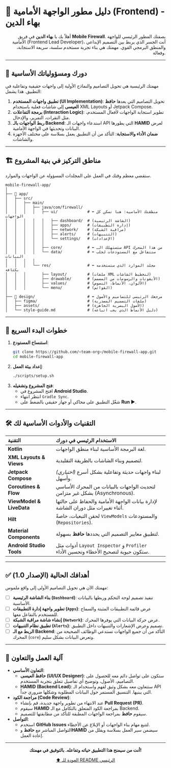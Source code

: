 # 📱 دليل مطور الواجهة الأمامية (Frontend) - بهاء الدين

<div align="right">

أهلاً بك يا **بهاء الدين** في فريق **Mobile Firewall**. بصفتك المطور الرئيسي للواجهة الأمامية (Frontend Lead Developer)، أنت الجسر الذي يربط بين التصميم الإبداعي والمنطق البرمجي القوي. مهمتك هي بناء تجربة مستخدم سلسة، سريعة الاستجابة، وفعالة.

</div>

---

## 🎯 دورك ومسؤولياتك الأساسية

مهمتك الرئيسية هي تحويل التصاميم والنماذج الأولية إلى واجهات حقيقية وتفاعلية في التطبيق. هذا يشمل:

1.  **تطبيق واجهات المستخدم (UI Implementation)**: تحويل التصاميم التي يعدها **حافظ العيسى** إلى شاشات فعلية باستخدام XML Layouts أو Jetpack Compose.
2.  **برمجة التفاعلات (Interaction Logic)**: تطوير استجابة الواجهات لأفعال المستخدم، مثل النقرات، التمرير، والإدخال.
3.  **ربط الواجهات بالـ Backend**: استدعاء واجهات الـ API التي يطورها **HAMID** لعرض البيانات وتحديثها في الواجهة الأمامية.
4.  **ضمان الأداء والاستجابة**: التأكد من أن التطبيق يعمل بسلاسة على مختلف الأجهزة والشاشات.

---

## 🏗️ مناطق التركيز في بنية المشروع

ستقضي معظم وقتك في العمل على المجلدات المسؤولة عن الواجهات والموارد.

```
mobile-firewall-app/
│
├── 📱 app/
│   ├── src/
│   │   ├── main/
│   │   │   ├── java/com/firewall/
│   │   │   │   ├── ui/             # ⬅️ منطقتك الأساسية: هنا تسكن كل الواجهات
│   │   │   │   │   ├── dashboard/  # (الشاشة الرئيسية)
│   │   │   │   │   ├── apps/       # (إدارة التطبيقات)
│   │   │   │   │   ├── network/    # (مراقبة الشبكة)
│   │   │   │   │   ├── alerts/     # (التنبيهات)
│   │   │   │   │   └── settings/   # (الإعدادات)
│   │   │   │   │
│   │   │   │   ├── core/           # ⬅️ ستستهلك الـ API من هذا المحرك
│   │   │   │   └── data/           # ⬅️ ستتفاعل مع المستودعات لجلب البيانات
│   │   │   │
│   │   │   └── res/                # ⬅️ مجلد الموارد الذي ستستخدمه بكثافة
│   │   │       ├── layout/         # (ملفات XML لتخطيط الشاشات)
│   │   │       ├── drawable/       # (الأيقونات والرسومات من المصمم)
│   │   │       ├── values/         # (الألوان، الأنماط، النصوص)
│   │   │       └── menu/           # (القوائم)
│
├── 🎨 design/                       # ⬅️ مرجعك الرئيسي للتصاميم والأصول
│   ├── figma/                      # (ملفات التصميم المصدرية)
│   ├── assets/                     # (الأصول البصرية الجاهزة)
│   └── style-guide.md              # (دليل الأنماط الذي يجب اتباعه)
```

---

## 🚀 خطوات البدء السريع

1.  **استنساخ المستودع**:
    ```bash
    git clone https://github.com/<team-org>/mobile-firewall-app.git
    cd mobile-firewall-app
    ```
2.  **إعداد بيئة العمل**:
    ```bash
    ./scripts/setup.sh
    ```
3.  **فتح المشروع وتشغيله**:
    -   افتح المشروع في **Android Studio**.
    -   انتظر انتهاء `Gradle Sync`.
    -   شغّل التطبيق على محاكي أو جهاز حقيقي بالضغط على **Run ▶️**.

---

## 🛠️ التقنيات والأدوات الأساسية لك

| التقنية | الاستخدام الرئيسي في دورك |
| :--- | :--- |
| **Kotlin** | لغة البرمجة الأساسية لبناء منطق الواجهات. |
| **XML Layouts & Views** | لتصميم وبناء الشاشات بالطريقة التقليدية. |
| **Jetpack Compose** | *(اختياري)* لبناء واجهات حديثة وتفاعلية بشكل أسرع وأسهل. |
| **Coroutines & Flow** | لتحديث الواجهات بالبيانات من المحرك الأساسي بشكل غير متزامن (Asynchronous). |
| **ViewModel & LiveData** | لإدارة بيانات الواجهة الأمامية والحفاظ على حالتها أثناء تغييرات مثل دوران الشاشة. |
| **Hilt** | لحقن التبعيات، خاصةً `ViewModels` والمستودعات (`Repositories`). |
| **Material Components** | لتطبيق معايير التصميم التي يحددها **حافظ** بسهولة. |
| **Android Studio Tools** | أدوات مثل `Layout Inspector` و `Profiler` ستكون حيوية لتصحيح الأخطاء وتحسين الأداء. |

---

## ✅ أهدافك الحالية (الإصدار 1.0)

مهمتك الآن هي تحويل التصاميم الأولى إلى واقع ملموس:

-   [ ] **بناء الشاشة الرئيسية (`Dashboard`)**: تنفيذ تصميم لوحة التحكم وربطها بالبيانات الأساسية.
-   [ ] **تطوير واجهة إدارة التطبيقات (`Apps`)**: عرض قائمة التطبيقات المثبتة والسماح للمستخدم بالتفاعل معها.
-   [ ] **إنشاء شاشة مراقبة الشبكة (`Network`)**: عرض حركة البيانات التي يوفرها المحرك.
-   [ ] **تطبيق نظام التنبيهات (`Alerts`)**: تصميم وعرض الإشعارات والتنبيهات داخل التطبيق.
-   [ ] **الربط مع الـ Backend**: التأكد من أن جميع الواجهات تستدعي الوظائف الصحيحة من المحرك (`core`) وتعرض البيانات بشكل سليم.

---

## 🤝 آلية العمل والتعاون

-   **التعاون الأساسي**:
    -   **حافظ العيسى (UI/UX Designer)**: ستكون على تواصل دائم معه للحصول على التصاميم، الأصول، وتوضيح أي تفاصيل تتعلق بتجربة المستخدم.
    -   **HAMID (Backend Lead)**: ستتعاون معه بشكل وثيق لفهم واستخدام الـ API التي يبنيها. التنسيق المستمر حول البيانات المطلوبة وشكلها ضروري جداً.
-   **مراجعة الكود (Code Review)**:
    -   عند الانتهاء من تطوير واجهة جديدة، قم بإنشاء **Pull Request (PR)**.
    -   سيقوم **HAMID** بمراجعة الكود المتعلق بالتكامل مع الـ Backend.
    -   سيقوم **حافظ** بمراجعة الواجهات المطبقة للتأكد من مطابقتها للتصميم.
-   **التواصل**:
    -   استخدم **GitHub Issues** لتتبع مهام بناء الواجهات أو الإبلاغ عن الأخطاء.
    -   التواصل المباشر مع **حافظ** و**HAMID** سيضمن سير العمل بسلاسة ويقلل من إعادة العمل.

---

<div align="center">

**أنت من سيمنح هذا التطبيق حياته وتفاعله. بالتوفيق في مهمتك!**

[⬆️ العودة للـ README الرئيسي](../README.md)

</div>
